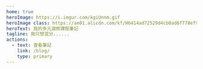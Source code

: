 ```yaml
---
home: true
heroImage: https://i.imgur.com/kgiUnnm.gif
heroImage class: https://ae01.alicdn.com/kf/H6414ad72529d4cb0ad6f778ef9284f45C.jpg
heroText: 我的多元選修課程筆記
tagline: 我只想混分......
actions:
  - text: 查看筆記
    link: /blog/
    type: primary
---
```

